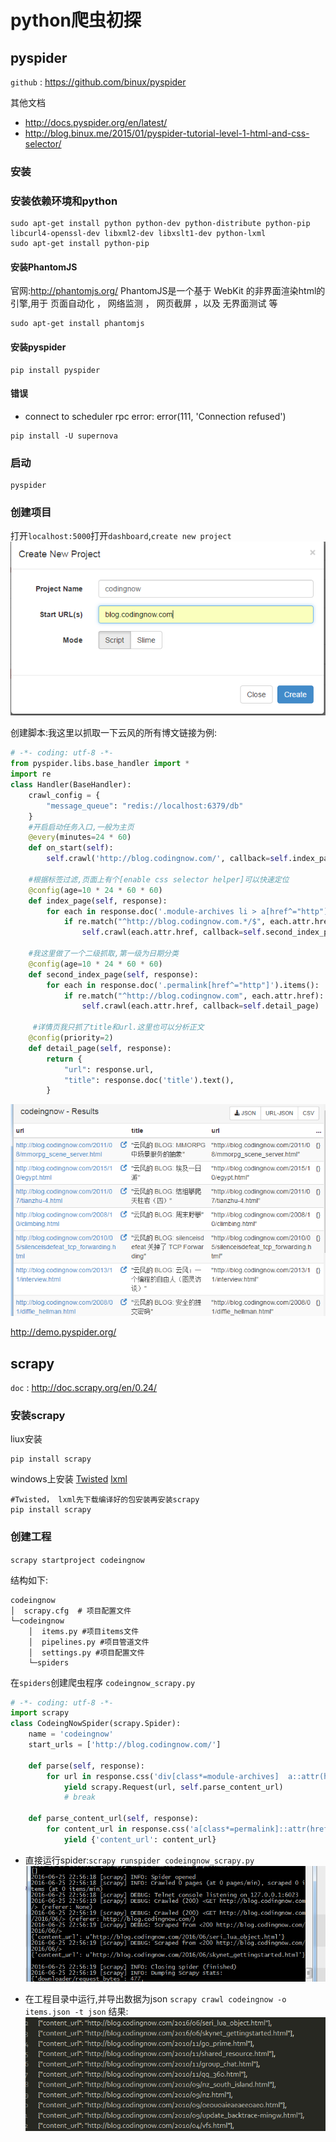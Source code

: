 python爬虫初探
========================

## pyspider
`github` : <https://github.com/binux/pyspider>

其他文档
+ <http://docs.pyspider.org/en/latest/>
+ <http://blog.binux.me/2015/01/pyspider-tutorial-level-1-html-and-css-selector/>

### 安装
### 安装依赖环境和python
```shell
sudo apt-get install python python-dev python-distribute python-pip libcurl4-openssl-dev libxml2-dev libxslt1-dev python-lxml
sudo apt-get install python-pip
```

#### 安装PhantomJS
官网:<http://phantomjs.org/>
PhantomJS是一个基于 WebKit 的非界面渲染html的引擎,用于 页面自动化 ， 网络监测 ， 网页截屏 ，以及 无界面测试 等
```shell
sudo apt-get install phantomjs
```

#### 安装pyspider
```shell
pip install pyspider
```

####  错误
+ connect to scheduler rpc error: error(111, 'Connection refused')
```shell
pip install -U supernova
```


###  启动
```shell
pyspider
```

###  创建项目
打开`localhost:5000`打开`dashboard`,`create new project`
![spider](/_static/spider.png)

创建脚本:我这里以抓取一下云风的所有博文链接为例:
```python
# -*- coding: utf-8 -*-
from pyspider.libs.base_handler import *
import re
class Handler(BaseHandler):
    crawl_config = {
        "message_queue": "redis://localhost:6379/db"
    }
    #开启启动任务入口,一般为主页
    @every(minutes=24 * 60)
    def on_start(self):
        self.crawl('http://blog.codingnow.com/', callback=self.index_page)

    #根据标签过滤,页面上有个[enable css selector helper]可以快速定位
    @config(age=10 * 24 * 60 * 60)
    def index_page(self, response):
        for each in response.doc('.module-archives li > a[href^="http"]').items():
            if re.match("^http://blog.codingnow.com.*/$", each.attr.href):
                self.crawl(each.attr.href, callback=self.second_index_page)

    #我这里做了一个二级抓取,第一级为日期分类
    @config(age=10 * 24 * 60 * 60)
    def second_index_page(self, response):
        for each in response.doc('.permalink[href^="http"]').items():
            if re.match("^http://blog.codingnow.com", each.attr.href):
                self.crawl(each.attr.href, callback=self.detail_page)

     #详情页我只抓了title和url.这里也可以分析正文
    @config(priority=2)
    def detail_page(self, response):
        return {
            "url": response.url,
            "title": response.doc('title').text(),
        }

```
![spider_result.png](/_static/spider_result.png)


<http://demo.pyspider.org/>

## scrapy
`doc` : <http://doc.scrapy.org/en/0.24/>

### 安装scrapy
liux安装
```shell
pip install scrapy
```

windows上安装
[Twisted](https://pypi.python.org/packages/2.7/T/Twisted/Twisted-13.0.0.win32-py2.7.msi)
[lxml](https://pypi.python.org/packages/cb/b6/848494ec3987338fada4c33644300f43f038490bc34700ce4494d9c7baa0/lxml-3.5.0.win32-py2.7.exe#md5=3fb7a9fb71b7d0f53881291614bd323c)
```shell
#Twisted， lxml先下载编译好的包安装再安装scrapy
pip install scrapy
```



### 创建工程
`scrapy startproject codeingnow`

结构如下:
```shell
codeingnow
│  scrapy.cfg  # 项目配置文件
└─codeingnow
    │  items.py #项目items文件
    │  pipelines.py #项目管道文件
    │  settings.py #项目配置文件
    └─spiders
```
在`spiders`创建爬虫程序 `codeingnow_scrapy.py` 

```py
# -*- coding: utf-8 -*-
import scrapy
class CodeingNowSpider(scrapy.Spider):
    name = 'codeingnow'
    start_urls = ['http://blog.codingnow.com/']

    def parse(self, response):
        for url in response.css('div[class*=module-archives]  a::attr(href)').re('^http://blog.codingnow.com.*/$'):
            yield scrapy.Request(url, self.parse_content_url)
            # break

    def parse_content_url(self, response):
        for content_url in response.css('a[class*=permalink]::attr(href)').extract():
            yield {'content_url': content_url}
```


+ 直接运行spider:`scrapy runspider codeingnow_scrapy.py`
![scrapy.png](/_static/scrapy.png)

+  在工程目录中运行,并导出数据为json
`scrapy crawl codeingnow -o items.json -t json`
结果:
![scrapy.png](/_static/scrapy_json.png)